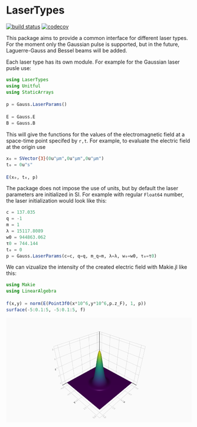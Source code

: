 # LaserTypes
[![build status](https://github.com/SebastianM-C/LaserTypes.jl/workflows/Run%20CI%20on%20master/badge.svg)](https://github.com/SebastianM-C/LaserTypes.jl/actions)
[![codecov](https://codecov.io/gh/SebastianM-C/LaserTypes.jl/branch/master/graph/badge.svg)](https://codecov.io/gh/SebastianM-C/LaserTypes.jl)

This package aims to provide a common interface for different laser types. For the moment only the Gaussian pulse is supported, but in the future, Laguerre-Gauss and Bessel beams will be added.

Each laser type has its own module. For example for the Gaussian laser pusle use:
```julia
using LaserTypes
using Unitful
using StaticArrays

p = Gauss.LaserParams()

E = Gauss.E
B = Gauss.B
```
This will give the functions for the values of the electromagnetic field at a space-time point specifed by `r,t`. For example, to evaluate
the electric field at the origin use
```julia
x₀ = SVector{3}(0u"μm",0u"μm",0u"μm")
t₀ = 0u"s"

E(x₀, t₀, p)
```

The package does not impose the use of units, but by default the laser parameters are initialized in SI.
For example with regular `Float64` number, the laser initialization would look like this:
```julia
c = 137.035
q = -1
m = 1
λ = 15117.8089
w0 = 944863.062
τ0 = 744.144
t₀ = 0
p = Gauss.LaserParams(c=c, q=q, m_q=m, λ=λ, w₀=w0, τ₀=τ0)
```
We can vizualize the intensity of the created electric field with Makie.jl like this:
```julia
using Makie
using LinearAlgebra

f(x,y) = norm(E(Point3f0(x*10^6,y*10^6,p.z_F), 1, p))
surface(-5:0.1:5, -5:0.1:5, f)
```
![gauss](assets/gauss.png)
